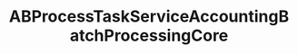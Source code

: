 ---
title: ABProcessTaskServiceAccountingBatchProcessingCore
layout: module
mod: 'module:ABProcessTaskServiceAccountingBatchProcessingCore'
category: process-tasks
---
